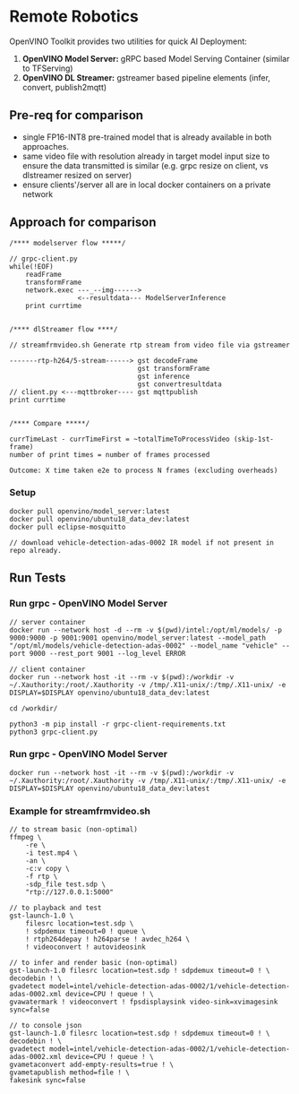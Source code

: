 # Remote Robotics
OpenVINO Toolkit provides two utilities for quick AI Deployment:
1. **OpenVINO Model Server:** gRPC based Model Serving Container (similar to TFServing)
2. **OpenVINO DL Streamer:** gstreamer based pipeline elements (infer, convert, publish2mqtt) 

## Pre-req for comparison
- single FP16-INT8 pre-trained model that is already available in both approaches.
- same video file with resolution already in target model input size to ensure the data transmitted is similar (e.g. grpc resize on client, vs dlstreamer resized on server)
- ensure clients'/server all are in local docker containers on a private network


## Approach for comparison
```
/**** modelserver flow *****/

// grpc-client.py
while(!EOF)
    readFrame
    transformFrame
    network.exec ---_--img------>
                 <--resultdata--- ModelServerInference
    print currtime


/**** dlStreamer flow ****/

// streamfrmvideo.sh Generate rtp stream from video file via gstreamer

-------rtp-h264/5-stream------> gst decodeFrame
                                gst transformFrame
                                gst inference
                                gst convertresultdata
// client.py <---mqttbroker---- gst mqttpublish
print currtime


/**** Compare *****/

currTimeLast - currTimeFirst = ~totalTimeToProcessVideo (skip-1st-frame)
number of print times = number of frames processed

Outcome: X time taken e2e to process N frames (excluding overheads)
```

### Setup
```
docker pull openvino/model_server:latest
docker pull openvino/ubuntu18_data_dev:latest
docker pull eclipse-mosquitto

// download vehicle-detection-adas-0002 IR model if not present in repo already.
```

## Run Tests

### Run grpc - OpenVINO Model Server
```
// server container
docker run --network host -d --rm -v $(pwd)/intel:/opt/ml/models/ -p 9000:9000 -p 9001:9001 openvino/model_server:latest --model_path "/opt/ml/models/vehicle-detection-adas-0002" --model_name "vehicle" --port 9000 --rest_port 9001 --log_level ERROR

// client container
docker run --network host -it --rm -v $(pwd):/workdir -v ~/.Xauthority:/root/.Xauthority -v /tmp/.X11-unix/:/tmp/.X11-unix/ -e DISPLAY=$DISPLAY openvino/ubuntu18_data_dev:latest

cd /workdir/

python3 -m pip install -r grpc-client-requirements.txt
python3 grpc-client.py
```

### Run grpc - OpenVINO Model Server
```
docker run --network host -it --rm -v $(pwd):/workdir -v ~/.Xauthority:/root/.Xauthority -v /tmp/.X11-unix/:/tmp/.X11-unix/ -e DISPLAY=$DISPLAY openvino/ubuntu18_data_dev:latest
```

### Example for streamfrmvideo.sh
```
// to stream basic (non-optimal)
ffmpeg \
    -re \
    -i test.mp4 \
    -an \
    -c:v copy \
    -f rtp \
    -sdp_file test.sdp \
    "rtp://127.0.0.1:5000"

// to playback and test
gst-launch-1.0 \
    filesrc location=test.sdp \
    ! sdpdemux timeout=0 ! queue \
    ! rtph264depay ! h264parse ! avdec_h264 \
    ! videoconvert ! autovideosink

// to infer and render basic (non-optimal)
gst-launch-1.0 filesrc location=test.sdp ! sdpdemux timeout=0 ! \
decodebin ! \
gvadetect model=intel/vehicle-detection-adas-0002/1/vehicle-detection-adas-0002.xml device=CPU ! queue ! \
gvawatermark ! videoconvert ! fpsdisplaysink video-sink=xvimagesink sync=false

// to console json
gst-launch-1.0 filesrc location=test.sdp ! sdpdemux timeout=0 ! \
decodebin ! \
gvadetect model=intel/vehicle-detection-adas-0002/1/vehicle-detection-adas-0002.xml device=CPU ! queue ! \
gvametaconvert add-empty-results=true ! \
gvametapublish method=file ! \
fakesink sync=false

```

